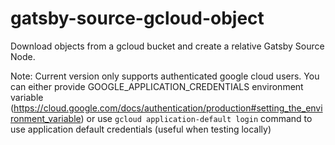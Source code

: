 # gatsby-source-gcloud-object
Download objects from a gcloud bucket and create a relative Gatsby Source Node.

Note:
Current version only supports authenticated google cloud users. 
You can either provide GOOGLE_APPLICATION_CREDENTIALS environment variable (https://cloud.google.com/docs/authentication/production#setting_the_environment_variable)
or use `gcloud application-default login` command to use application default credentials (useful when testing locally)
